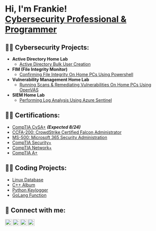 <h1>Hi, I'm Frankie! <br/><a href="https://www.linkedin.com/in/frankie-m-6464abc/">Cybersecurity Professional & Programmer</a></h1>

<h2>👨‍💻 Cybersecurity Projects:</h2>

- <b>Active Directory Home Lab</b>
  - [Active Directory Bulk User Creation](https://github.com/Fam-FM/ActiveDirectoryLab)
- <b>FIM (File Integrity Monitor)</b>
  - [Confirming File Integrity On Home PCs Using Powershell](https://github.com/Fam-FM/FIM)
- <b>Vulnerability Management Home Lab</b>
  - [Running Scans & Remediating Vulnerabilities On Home PCs Using OpenVAS](https://github.com/Fam-FM/VulnerabilityLab)
- <b>SIEM Home Lab</b>
  - [Performing Log Analysis Using Azure Sentinel](https://github.com/Fam-FM/SIEMLab)

<h2>👨‍💻 Certifications:</h2>

- [CompTIA CySA+](https://github.com/Fam-FM/LABURL) <b><i>(Expected 8/24)</b></i>
- [CCFA-200: CrowdStrike Certified Falcon Administrator](https://imgur.com/iheHQmo)
- [MS-500: Microsoft 365 Security Administration](https://imgur.com/GZ6g8gS)
- [CompTIA Security+](https://imgur.com/wr3A0su)
- [CompTIA Network+](https://imgur.com/sbCluZM)
- [CompTIA A+](https://imgur.com/3RgQhdI)

<h2>👨‍💻 Coding Projects:</h2>

- [Linux Database](https://github.com/Fam-FM/LinuxDatabase/tree/main/Files)
- [C++ Album](https://github.com/Fam-FM/C-Album/tree/main/Files)
- [Python Keylogger](https://github.com/Fam-FM/PythonKeylogger/blob/main/Keylogger.py)
- [GoLang Function](https://github.com/Fam-FM/GoLangFunction/blob/main/Main.go)

<h2> 🤳 Connect with me:</h2>

[<img align="left" alt="JoshMadakor | YouTube" width="22px" src="https://cdn.jsdelivr.net/npm/simple-icons@v3/icons/youtube.svg" />][youtube]
[<img align="left" alt="JoshMadakor | Twitter" width="22px" src="https://cdn.jsdelivr.net/npm/simple-icons@v3/icons/twitter.svg" />][twitter]
[<img align="left" alt="JoshMadakor | LinkedIn" width="22px" src="https://cdn.jsdelivr.net/npm/simple-icons@v3/icons/linkedin.svg" />][linkedin]
[<img align="left" alt="JoshMadakor | Instagram" width="22px" src="https://cdn.jsdelivr.net/npm/simple-icons@v3/icons/instagram.svg" />][instagram]

[twitter]: https://twitter.com/FAMware_FM
[youtube]: https://www.youtube.com/channel/UC8kULyKT7q8RjpSCrt6sh_w
[instagram]: https://www.instagram.com/frankieamal
[linkedin]: https://www.linkedin.com/in/frankie-m-6464abc/

<!--
**Fam-FM/Fam-FM** is a ✨ _special_ ✨ repository because its `README.md` (this file) appears on your GitHub profile.

Here are some ideas to get you started:

- 🔭 I’m currently working on ...
- 🌱 I’m currently learning ...
- 👯 I’m looking to collaborate on ...
- 🤔 I’m looking for help with ...
- 💬 Ask me about ...
- 📫 How to reach me: ...
- 😄 Pronouns: ...
- ⚡ Fun fact: ...
-->
